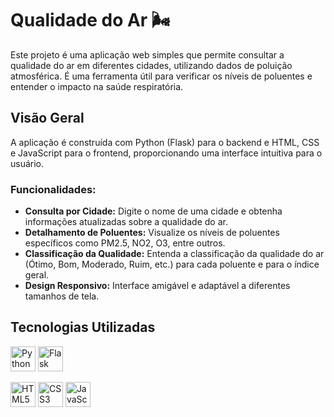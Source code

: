 # Qualidade do Ar 🌬️

Este projeto é uma aplicação web simples que permite consultar a qualidade do ar em diferentes cidades, utilizando dados de poluição atmosférica. É uma ferramenta útil para verificar os níveis de poluentes e entender o impacto na saúde respiratória.

## Visão Geral

A aplicação é construída com Python (Flask) para o backend e HTML, CSS e JavaScript para o frontend, proporcionando uma interface intuitiva para o usuário.

### Funcionalidades:
- **Consulta por Cidade:** Digite o nome de uma cidade e obtenha informações atualizadas sobre a qualidade do ar.
- **Detalhamento de Poluentes:** Visualize os níveis de poluentes específicos como PM2.5, NO2, O3, entre outros.
- **Classificação da Qualidade:** Entenda a classificação da qualidade do ar (Ótimo, Bom, Moderado, Ruim, etc.) para cada poluente e para o índice geral.
- **Design Responsivo:** Interface amigável e adaptável a diferentes tamanhos de tela.

## Tecnologias Utilizadas

<p> <img src="https://cdn.jsdelivr.net/gh/devicons/devicon/icons/python/python-original.svg" alt="Python" width="40" height="40"/> <img src="https://cdn.jsdelivr.net/gh/devicons/devicon/icons/flask/flask-original.svg" alt="Flask" width="40" height="40"/> </p>
<p> <img src="https://cdn.jsdelivr.net/gh/devicons/devicon/icons/html5/html5-original.svg" alt="HTML5" width="40" height="40"/> <img src="https://cdn.jsdelivr.net/gh/devicons/devicon/icons/css3/css3-original.svg" alt="CSS3" width="40" height="40"/> <img src="https://cdn.jsdelivr.net/gh/devicons/devicon/icons/javascript/javascript-original.svg" alt="JavaScript" width="40" height="40"/> </p>


